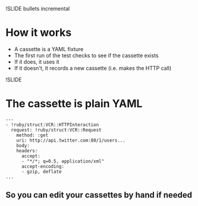 !SLIDE bullets incremental
# How it works #
* A cassette is a YAML fixture
* The first run of the test checks to see if the cassette exists
* If it does, it uses it
* If it doesn't, it records a new cassette (i.e. makes the HTTP call)

!SLIDE
# The cassette is plain YAML #

    --- 
    - !ruby/struct:VCR::HTTPInteraction 
      request: !ruby/struct:VCR::Request 
        method: :get
        uri: http://api.twitter.com:80/1/users...
        body: 
        headers: 
          accept: 
          - "*/*; q=0.5, application/xml"
          accept-encoding: 
          - gzip, deflate
    ...

## So you can edit your cassettes by hand if needed ##
